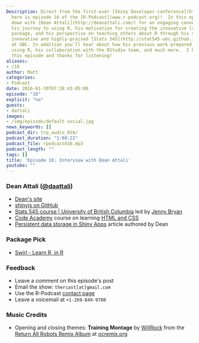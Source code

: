```yaml
---
Description: Direct from the first-ever [Shiny Developer conference](http://blog.rstudio.org/2015/10/29/shiny-developer-conference-stanford-university-january-2016/),
  here is episode 16 of the [R-Podcast](www.r-podcast.org)!  In this episode I sit
  down with [Dean Attali](http://deanattali.com/) for an engaging conversation about
  his journey to using R, his motivation for creating the innovative [shinyjs](https://github.com/daattali/shinyjs)
  package, and his perspective on teaching others about R through his support of the
  innovative and highly-praised [Stats 545](http://stat545-ubc.github.io/) course
  at UBC. In addition you'll hear about how his previous work prepared him well for
  using R, his collaboration with the RStudio team, and much more.  I hope you enjoy
  this episode and thanks for listening!
aliases:
- /16
author: Matt
categories:
- Podcast
date: 2016-01-30T07:28:43-05:00
episode: "16"
explicit: "no"
guests:
- dattali
images:
- /img/episode/default-social.jpg
news_keywords: []
podcast_dir: trp_audio_016/
podcast_duration: "1:08:22"
podcast_file: rpodcast016.mp3
podcast_length: ""
tags: []
title: 'Episode 16: Interview with Dean Attali'
youtube: ""
---
```


### Dean Attali ([@daattali](https://twitter.com/daattali))

- [Dean's site](http://deanattali.com/)
- [shinyjs on GitHub](https://github.com/daattali/shinyjs)
- [Stats 545 course | University of British Columbia](http://stat545-ubc.github.io/) led by [Jenny Bryan](https://github.com/jennybc)
- [Code Academy](https://www.codecademy.com) course on learning [HTML and CSS](https://www.codecademy.com/learn/web)
- [Persistent data storage in Shiny Apps](http://shiny.rstudio.com/articles/persistent-data-storage.html) article authored by Dean

### Package Pick

- [Swirl - Learn R, in R](http://swirlstats.com/)

### Feedback

- Leave a comment on this episode's post
- Email the show: `thercast[at]gmail.com`
- Use the R-Podcast [contact page](link://slug/contact)
- Leave a voicemail at `+1-269-849-9780`

### Music Credits

- Opening and closing themes: __Training Montage__ by [WillRock](http://ocremix.org/artist/5043/willrock)  from the [Return All Robots Remix Album](http://ocremix.org/events/returnallrobots/) at [ocremix.org](http://ocremix.org/)
